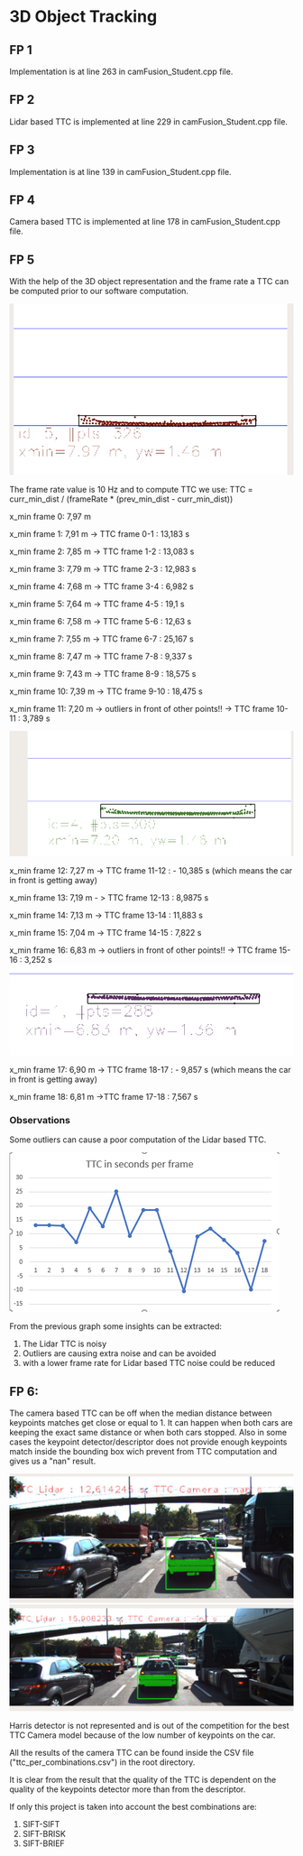 # 3D Object Tracking

## FP 1

Implementation is at line 263 in camFusion_Student.cpp file.

## FP 2

Lidar based TTC is implemented at line 229 in camFusion_Student.cpp file.

## FP 3

Implementation is at line 139 in camFusion_Student.cpp file.

## FP 4

Camera based TTC is implemented at line 178 in camFusion_Student.cpp file.

## FP 5

With the help of the 3D object representation and the frame rate a TTC can be computed prior to our software computation.

<img src="images/show_3D_object.png" />

The frame rate value is 10 Hz and to compute TTC we use:
TTC = curr_min_dist / (frameRate * (prev_min_dist - curr_min_dist))

x_min frame 0: 7,97 m

x_min frame 1: 7,91 m -> TTC frame 0-1 : 13,183 s

x_min frame 2: 7,85 m -> TTC frame 1-2 : 13,083 s

x_min frame 3: 7,79 m -> TTC frame 2-3 : 12,983 s

x_min frame 4: 7,68 m -> TTC frame 3-4 : 6,982 s

x_min frame 5: 7,64 m -> TTC frame 4-5 : 19,1 s

x_min frame 6: 7,58 m -> TTC frame 5-6 : 12,63 s

x_min frame 7: 7,55 m -> TTC frame 6-7 : 25,167 s

x_min frame 8: 7,47 m -> TTC frame 7-8 : 9,337 s  

x_min frame 9: 7,43 m -> TTC frame 8-9 : 18,575 s

x_min frame 10: 7,39 m -> TTC frame 9-10 : 18,475 s

x_min frame 11: 7,20 m -> outliers in front of other points!! -> TTC frame 10-11 : 3,789 s

<img src="images/TTC_Lidar_outlier_1.png" />

x_min frame 12: 7,27 m -> TTC frame 11-12 : - 10,385 s (which means the car in front is getting away)  

x_min frame 13: 7,19 m - > TTC frame 12-13 : 8,9875 s 

x_min frame 14: 7,13 m -> TTC frame 13-14 : 11,883 s    

x_min frame 15: 7,04 m -> TTC frame 14-15 : 7,822 s

x_min frame 16: 6,83 m -> outliers in front of other points!! -> TTC frame 15-16 : 3,252 s
<img src="images/TTC_Lidar_outlier_2.png" />

x_min frame 17: 6,90 m -> TTC frame 18-17 : - 9,857 s (which means the car in front is getting away)

x_min frame 18: 6,81 m ->TTC frame 17-18 : 7,567 s

### Observations

Some outliers can cause a poor computation of the Lidar based TTC.

<img src="images/TTC_per_frame.png" />

From the previous graph some insights can be extracted:

1) The Lidar TTC is noisy
2) Outliers are causing extra noise and can be avoided
3) with a lower frame rate for Lidar based TTC noise could be reduced

## FP 6: 
The camera based TTC can be off when the median distance between keypoints matches get close or equal to 1. It can happen when both cars are keeping the exact same distance or when both cars stopped. Also in some cases the keypoint detector/descriptor does not provide enough keypoints match inside the bounding box wich prevent from TTC computation and gives us a "nan" result.

<img src="images/TTC_camera_nan.png" />

<img src="images/TTC_camera_inf.png" />

Harris detector is not represented and is out of the competition for the best TTC Camera model because of the low number of keypoints on the car.

All the results of the camera TTC can be found inside the CSV file ("ttc_per_combinations.csv") in the root directory.

It is clear from the result that the quality of the TTC is dependent on the quality of the keypoints detector more than from the descriptor.

If only this project is taken into account the best combinations are:

1) SIFT-SIFT
2) SIFT-BRISK
3) SIFT-BRIEF



